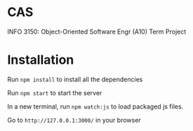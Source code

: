 # CAS
 INFO 3150: Object-Oriented Software Engr (A10) Term Project


# Installation
Run `npm install` to install all the dependencies

Run `npm start` to start the server

In a new terminal, run `npm watch:js` to load packaged js files.

Go to `http://127.0.0.1:3000/` in your browser